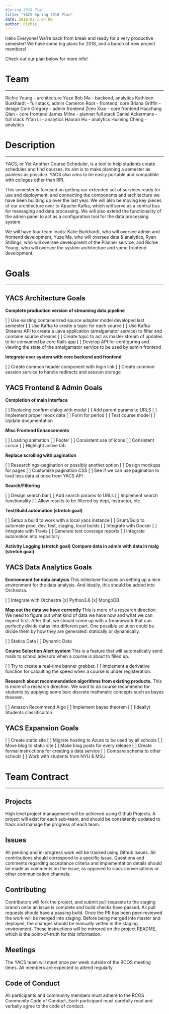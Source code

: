 ```yaml
---
#Spring 2018 Plan
title: "YACS Spring 2018 Plan"
date: 2018-02-1 04:00
author: Richie
---
```


Hello Everyone! We're back from break and ready for a very productive semester!
We have some big plans for 2018, and a bunch of new project members!

Check out our plan below for more info!

# Team
----------

Richie Young - architecture
Yuze Bob Ma - backend, analytics
Kathleen Burkhardt - full stack, admin
Cameron Root - frontend, core
Briana Griffin - design
Cole Gregory - admin frontend
Zimo Xiao - core frontend
Haochang Qian - core frontend
James Milne - planner full stack
Daniel Ackermans - full stack
Yifan Li - analytics
Haoran Hu - analytics
Huiming Cheng - analytics

# Description
----------

YACS, or Yet Another Course Scheduler, is a tool to help students create schedules and find courses. Its aim is to make planning a semester as painless as possible. YACS also aims to be easily portable and compatible with colleges other than RPI.

This semester is focused on getting our extended set of services ready for use and deployment, and connecting the components and architecture we have been building up over the last year. We will also be moving key pieces of our architecture over to Apache Kafka, which will serve as a central bus for messaging and data processing. We will also extend the functionality of the admin panel to act as a configuration tool for the data processing system.

We will have four team leads: Katie Burkhardt, who will oversee admin and frontend development, Yuze Ma, who will oversee data & analytics, Ryan Stillings, who will oversee development of the Planner service, and Richie Young, who will oversee the system architecture and some frontend development.

# Goals
----------
## YACS Architecture Goals

**Complete production version of streaming data pipeline**

  [ ] Use existing containerized source adapter model developed last semester
  [ ] Use Kafka to create a topic for each source
  [ ] Use Kafka Streams API to create a Java application (amalgamator service) to filter and combine source streams 
  [ ] Create topic to act as master stream of updates to be consumed by core Rails app
  [ ] Develop API for configuring and viewing the state of the amalgamator service to be used by admin frontend
  

**Integrate user system with core backend and frontend**

  [ ] Create common header component with login link
  [ ] Create common session service to handle redirects and session storage


## YACS Frontend & Admin Goals

**Completion of main interface**

  [ ] Replacing confirm dialog with modal
  [ ] Add parent params to URLS
  [ ] Implement proper mock data
  [ ] Form for period
  [ ] Test course model
  [ ] Update documentation

**Misc Frontend Enhancements**

  [ ] Loading animation
  [ ] Footer
  [ ] Consistent use of icons
  [ ] Consistent cursor
  [ ] Highlight active tab

**Replace scrolling with pagination**

  [ ] Research ngx-pagination or possibly another option
  [ ] Design mockups for pages
  [ ] Customize pagination CSS
  [ ] See if we can use pagination to load less data at once from YACS API

**Search/Filtering**

  [ ] Design search bar
  [ ] Add search params to URLs
  [ ] Implement search functionality
  [ ] Allow results to be filtered by dept, instructor, etc.

**Test/Build automation (stretch goal)**

  [ ] Setup a build to work with a local yacs instance
  [ ] Grunt/Gulp to automate prod, dev, test, staging, local builds
  [ ] Integrate with Docker
  [ ] Integrate with Travis
  [ ] Generate test coverage reports
  [ ] Integrate automation into repository

**Activity Logging (stretch goal)**
**Compare data in admin with data in malg (stretch goal)**


## YACS Data Analytics Goals

**Environment for data analysis**
This milestone focuses on setting up a nice environment for the data analysis. And ideally, this should be added into Orchestra.

[ ] Integrate with Orchestra
[x] Python3.6
[x] MongoDB

**Map out the data we have currently**
This is more of a research direction. We need to figure out what kind of data we have now and what we can expect first. After that, we should come up with a freamework that can perfectly divide datas into different part. One possible solution could be divide them by how they are generated: statically or dynamically.

[ ] Statics Data 
[ ] Dynamic Data

**Course Selection Alert system**
This is a feature that will automatically send mails to school advisors when a course is about to filled up.

[ ] Try to create a real-time banner grabber.
[ ] Implement a derivative function for calculting the speed when a course is under registeration.

**Research about recommendation algorithms from existing products.**
This is more of a research direction. We want to do course recommend for students by applying some baic discrete mathmatic concepts such as bayes theorem.

[ ] Amazon Recommend Algo
[ ] Implement bayes theorem
[ ] (Ideally) Students classificaiton


## YACS Expansion Goals
[ ] Create static site
[ ] Migrate hosting to Azure to be used by all schools
[ ] Move blog to static site
[ ] Make blog posts for every release
[ ] Create formal instructions for creating a data service
[ ] Compare schema to other schools
[ ] Work with students from NYU & MSU
# Team Contract
----------
## Projects

High level project management will be achieved using Github Projects. A project will exist for each sub-team, and should be consistently updated to track and manage the progress of each team.

## Issues

All pending and in-progress work will be tracked using Github issues. All contributions should correspond to a specific issue. Questions and comments regarding acceptance criteria and implementation details should be made as comments on the issue, as opposed to slack conversations or other communication channels.

## Contributing

Contributors will fork the project, and submit pull requests to the staging branch once an issue is complete and build checks have passed. All pull requests should have a passing build. Once the PR has been peer-reviewed the work will be merged into staging. Before being merged into master and deployed, the changes should be manually vetted in the staging environment. These instructions will be mirrored on the project README, which is the point-of-truth for this information.

## Meetings

The YACS team will meet once per week outside of the RCOS meeting times. All members are expected to attend regularly.

## Code of Conduct

All participants and community members must adhere to the RCOS Community Code of Conduct. Each participant must carefully read and verbally agree to the code of conduct.
